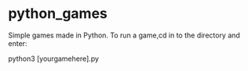 # python_games

Simple games made in Python. To run a game,cd in to the directory and enter:

python3 [yourgamehere].py
